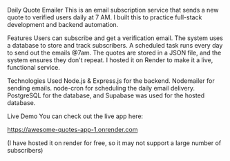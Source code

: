 
Daily Quote Emailer
This is an email subscription service that sends a new quote to verified users daily at 7 AM. I built this to practice full-stack development and backend automation.

Features
Users can subscribe and get a verification email.
The system uses a database to store and track subscribers.
A scheduled task runs every day to send out the emails @7am.
The quotes are stored in a JSON file, and the system ensures they don't repeat.
I hosted it on Render to make it a live, functional service.

Technologies Used
Node.js & Express.js for the backend.
Nodemailer for sending emails.
node-cron for scheduling the daily email delivery.
PostgreSQL for the database, and Supabase was used for the hosted database.

Live Demo
You can check out the live app here:

https://awesome-quotes-app-1.onrender.com

(I have hosted it on render for free, so it may not support a large number of subscribers)

